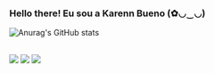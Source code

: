 ### Hello there! Eu sou a Karenn Bueno (✿◡‿◡)

![Anurag's GitHub stats](https://github-readme-stats.vercel.app/api?username=kahbueno&show_icons=true&theme=tokyonight)

<div style="display: inline_block"><br>
 <a href="https://instagram.com/_itskaah" target="_blank"><img src="https://img.shields.io/badge/-Instagram-%23E4405F?style=for-the-badge&logo=instagram&logoColor=white" target="_blank"></a>
 <a href="https://www.linkedin.com/in/karenn-bueno-767540192" target="_blank"><img src="https://img.shields.io/badge/-LinkedIn-%230077B5?style=for-the-badge&logo=linkedin&logoColor=white" target="_blank"></a> 
  <a href = "mailto:karennsouzaba@gmail.com"><img src="https://img.shields.io/badge/-Gmail-%23333?style=for-the-badge&logo=gmail&logoColor=white" target="_blank"></a>
